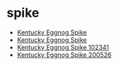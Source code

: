 # spike

 * [Kentucky Eggnog Spike](../../index/k/kentucky-eggnog-spike-102341.json)
 * [Kentucky Eggnog Spike](../../index/k/kentucky-eggnog-spike-200526.json)
 * [Kentucky Eggnog Spike 102341](../../index/k/kentucky-eggnog-spike-102341.json)
 * [Kentucky Eggnog Spike 200526](../../index/k/kentucky-eggnog-spike-200526.json)
